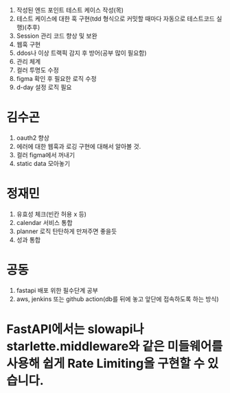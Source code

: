 1. 작성된 엔드 포인트 테스트 케이스 작성(목)
1. 테스트 케이스에 대한 훅 구현(tdd 형식으로 커밋할 때마다 자동으로 테스트코드 실행)(추후)
1. Session 관리 코드 향상 및 보완
1. 웹훅 구현
1. ddos나 이상 트랙픽 감지 후 방어(공부 많이 필요함)
1. 관리 체계
1. 컬러 투명도 수정
1. figma 확인 후 필요한 로직 수정
1. d-day 설정 로직 필요

# 김수곤
1. oauth2 향상
2. 에러에 대한 웹훅과 로깅 구현에 대해서 알아볼 것.
3. 컬러 figma에서 꺼내기
4. static data 모아놓기

# 정재민
1. 유효성 체크(빈칸 허용 x 등)
2. calendar 서비스 통합
3. planner 로직 탄탄하게 만져주면 좋을듯
4. 성과 통합


# 공동
1. fastapi 배포 위한 필수단계 공부
2. aws, jenkins 또는 github action(db를 뒤에 놓고 앞단에 접속하도록 하는 방식)


# FastAPI에서는 slowapi나 starlette.middleware와 같은 미들웨어를 사용해 쉽게 Rate Limiting을 구현할 수 있습니다.
